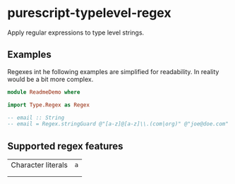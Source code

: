 # purescript-typelevel-regex

Apply regular expressions to type level strings.

## Examples

Regexes int he following examples are simplified for readability.
In reality would be a bit more complex.


```hs
module ReadmeDemo where

import Type.Regex as Regex

-- email :: String
-- email = Regex.stringGuard @"[a-z]@[a-z]\\.(com|org)" @"joe@doe.com"
```


## Supported regex features


|                    |     |
| ------------------ | --- |
| Character literals | `a` |
|                    |     |
|                    |     |



```hs

```
